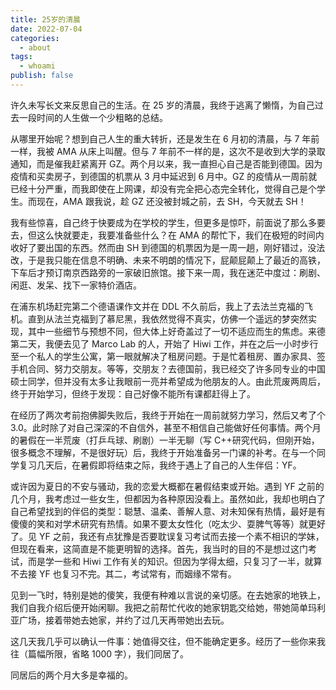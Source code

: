 ```yaml
---
title: 25岁的清晨
date: 2022-07-04
categories:
  - about
tags:
  - whoami
publish: false
---
```


许久未写长文来反思自己的生活。在 25 岁的清晨，我终于逃离了懒惰，为自己过去一段时间的人生做一个少粗略的总结。

<!-- more -->

从哪里开始呢？想到自己人生的重大转折，还是发生在 6 月初的清晨，与 7 年前一样，我被 AMA 从床上叫醒。但与 7 年前不一样的是，这次不是收到大学的录取通知，而是催我赶紧离开 GZ。两个月以来，我一直担心自己是否能到德国。因为疫情和买卖房子，到德国的机票从 3 月中延迟到 6 月中。GZ 的疫情从一周前就已经十分严重，而我即使在上网课，却没有完全把心态完全转化，觉得自己是个学生。而现在，AMA 跟我说，趁 GZ 还没被封城之前，去 SH，今天就去 SH！

我有些惊喜，自己终于快要成为在学校的学生，但更多是惊吓，前面说了那么多要去，但这么快就要走，我要准备些什么？在 AMA 的帮忙下，我们在极短的时间内收好了要出国的东西。然而由 SH 到德国的机票因为是一周一趟，刚好错过，没法改，于是我只能在信息不明确、未来不明朗的情况下，屁颠屁颠上了最近的高铁，下车后才预订南京西路旁的一家破旧旅馆。接下来一周，我在迷茫中度过：刷剧、闲逛、发呆、找下一家特价酒店。

在浦东机场赶完第二个德语课作文并在 DDL 不久前后，我上了去法兰克福的飞机。直到从法兰克福到了慕尼黑，我依然觉得不真实，仿佛一个遥远的梦突然实现，其中一些细节与预想不同，但大体上好奇盖过了一切不适应而生的焦虑。来德第二天，我便去见了 Marco Lab 的人，开始了 Hiwi 工作，并在之后一小时步行至一个私人的学生公寓，第一眼就解决了租房问题。于是忙着租房、置办家具、签手机合同、努力交朋友。等等，交朋友？去德国前，我已经交了许多同专业的中国硕士同学，但并没有太多让我眼前一亮并希望成为他朋友的人。由此荒废两周后，终于开始学习，但终于发现：自己好像不能所有课都赶得上了。

在经历了两次考前抱佛脚失败后，我终于开始在一周前就努力学习，然后又考了个 3.0。此时除了对自己深深的不自信外，甚至不相信自己能做好任何事情。两个月的暑假在一半荒废（打乒乓球、刷剧）一半无聊（写 C++研究代码，但刚开始，很多概念不理解，不是很好玩）后，我终于开始准备另一门课的补考。在与一个同学复习几天后，在暑假即将结束之际，我终于遇上了自己的人生伴侣：YF。

或许因为夏日的不安与骚动，我的恋爱大概都在暑假结束或开始。遇到 YF 之前的几个月，我考虑过一些女生，但都因为各种原因没看上。虽然如此，我却也明白了自己希望找到的伴侣的类型：聪慧、温柔、善解人意、对未知保有热情，最好是有傻傻的笑和对学术研究有热情。如果不要太女性化（吃太少、耍脾气等等）就更好了。见 YF 之前，我还有点犹豫是否要耽误复习考试而去接一个素不相识的学妹，但现在看来，这简直是不能更明智的选择。首先，我当时的目的不是想过这门考试，而是学一些和 Hiwi 工作有关的知识。但因为学得太细，只复习了一半，就算不去接 YF 也复习不完。其二，考试常有，而姻缘不常有。

见到一飞时，特别是她的傻笑，我便有种难以言说的亲切感。在去她家的地铁上，我们自我介绍后便开始闲聊。我把之前帮忙代收的她家钥匙交给她，带她简单玛利亚广场，接着带她去她家，并约了过几天再带她出去玩。

这几天我几乎可以确认一件事：她值得交往，但不能确定更多。经历了一些你来我往（篇幅所限，省略 1000 字），我们同居了。

同居后的两个月大多是幸福的。
